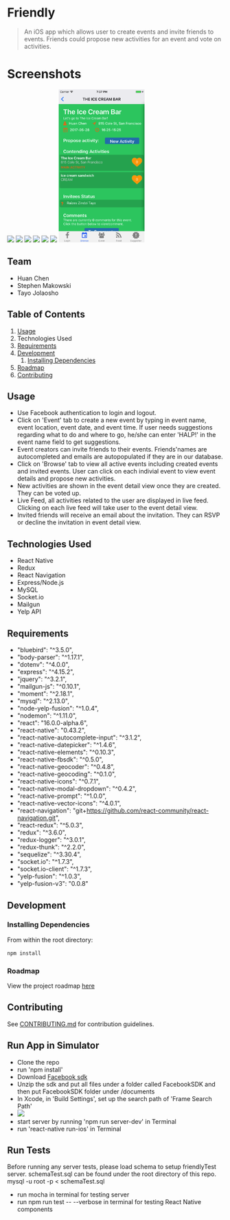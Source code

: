 # Friendly

> An iOS app which allows user to create events and invite friends to events. Friends could propose new activities for an event and vote on activities.

# Screenshots
<img src="./screenshots/facebookLogin.png" width="200">
<img src="./screenshots/createEvent.png" width="200">
<img src="./screenshots/liveFeed.png" width="200">
<img src="./screenshots/browse.png" width="200">
<img src="./screenshots/inviteFriends.png" width="200">
<img src="./screenshots/suggester.png" width="200">
<img src="./screenshots/vote.png" width="200">

## Team

  - Huan Chen
  - Stephen Makowski 
  - Tayo Jolaosho

## Table of Contents

1. [Usage](#Usage)
1. Technologies Used
1. [Requirements](#requirements)
1. [Development](#development)
    1. [Installing Dependencies](#installing-dependencies)
1. [Roadmap](https://docs.google.com/document/d/1tJq9zj5AP2UCyE2M4mSyZ2UbmC5HB3WWCl2WYJIGBa0/edit)
1. [Contributing](#contributing)

## Usage

- Use Facebook authentication to login and logout.
- Click on 'Event' tab to create a new event by typing in event name, event location, event date, and event time. If user needs suggestions regarding what to do and where to go, he/she can enter 'HALP!' in the event name field to get suggestions.
- Event creators can invite friends to their events. Friends'names are autocompleted and emails are autopopulated if they are in our database. 
- Click on 'Browse' tab to view all active events including created events and invited events. User can click on each indivial event to view event details and propose new activities.
- New activities are shown in the event detail view once they are created. They can be voted up. 
- Live Feed, all activities related to the user are displayed in live feed. Clicking on each live feed will take user to the event detail view.
- Invited friends will receive an email about the invitation. They can RSVP or decline the invitation in event detail view.

## Technologies Used
- React Native
- Redux
- React Navigation
- Express/Node.js
- MySQL
- Socket.io
- Mailgun
- Yelp API

## Requirements
- "bluebird": "^3.5.0",
- "body-parser": "^1.17.1",
- "dotenv": "^4.0.0",
- "express": "^4.15.2",
- "jquery": "^3.2.1",
- "mailgun-js": "^0.10.1",
- "moment": "^2.18.1",
- "mysql": "^2.13.0",
- "node-yelp-fusion": "^1.0.4",
- "nodemon": "^1.11.0",
- "react": "16.0.0-alpha.6",
- "react-native": "0.43.2",
- "react-native-autocomplete-input": "^3.1.2",
- "react-native-datepicker": "^1.4.6",
- "react-native-elements": "^0.10.3",
- "react-native-fbsdk": "^0.5.0",
- "react-native-geocoder": "^0.4.8",
- "react-native-geocoding": "^0.1.0",
- "react-native-icons": "^0.7.1",
- "react-native-modal-dropdown": "^0.4.2",
- "react-native-prompt": "^1.0.0",
- "react-native-vector-icons": "^4.0.1",
- "react-navigation": "git+https://github.com/react-community/react-navigation.git",
- "react-redux": "^5.0.3",
- "redux": "^3.6.0",
- "redux-logger": "^3.0.1",
- "redux-thunk": "^2.2.0",
- "sequelize": "^3.30.4",
- "socket.io": "^1.7.3",
- "socket.io-client": "^1.7.3",
- "yelp-fusion": "^1.0.3",
- "yelp-fusion-v3": "0.0.8"

## Development

### Installing Dependencies

From within the root directory:

```sh
npm install
```

### Roadmap

View the project roadmap [here](https://docs.google.com/document/d/1tJq9zj5AP2UCyE2M4mSyZ2UbmC5HB3WWCl2WYJIGBa0/edit)

## Contributing

See [CONTRIBUTING.md](CONTRIBUTING.md) for contribution guidelines.

## Run App in Simulator
- Clone the repo
- run 'npm install'
- Download [Facebook sdk](https://developers.facebook.com/docs/ios/)
- Unzip the sdk and put all files under a folder called FacebookSDK and then put FacebookSDK folder under /documents 
- In Xcode, in 'Build Settings', set up the search path of 'Frame Search Path'
- <img src="./screenshots/ixcode.png" width="400">
- start server by running 'npm run server-dev' in Terminal
- run 'react-native run-ios' in Terminal 


## Run Tests
Before running any server tests, please load schema to setup friendlyTest server.
schemaTest.sql can be found under the root directory of this repo. 
mysql -u root -p < schemaTest.sql
- run mocha in terminal for testing server
- run npm run test -- --verbose in terminal for testing React Native components
